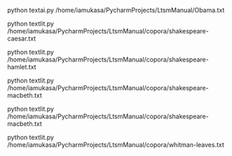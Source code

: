 python textai.py /home/iamukasa/PycharmProjects/LtsmManual/Obama.txt

python textlit.py /home/iamukasa/PycharmProjects/LtsmManual/copora/shakespeare-caesar.txt

python textlit.py /home/iamukasa/PycharmProjects/LtsmManual/copora/shakespeare-hamlet.txt

python textlit.py /home/iamukasa/PycharmProjects/LtsmManual/copora/shakespeare-macbeth.txt

python textlit.py /home/iamukasa/PycharmProjects/LtsmManual/copora/shakespeare-macbeth.txt

python textlit.py /home/iamukasa/PycharmProjects/LtsmManual/copora/whitman-leaves.txt




